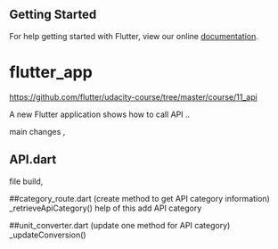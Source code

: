 ## Getting Started

For help getting started with Flutter, view our online
[documentation](https://flutter.io/).

# flutter_app

https://github.com/flutter/udacity-course/tree/master/course/11_api

A new Flutter application  shows how to call API ..



main changes ,

 ## API.dart 
 file build,
 
 ##category_route.dart 
 (create method to get API category information) 
 _retrieveApiCategory() help of this add API category
 
 
 ##unit_converter.dart
 (update one method  for API category) _updateConversion()
  



